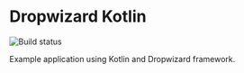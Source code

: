 
# Dropwizard Kotlin 
![Build status](https://github.com/jhonata11/dropwizard-kotlin/actions/workflows/build.yml/badge.svg)

Example application using Kotlin and Dropwizard framework.

